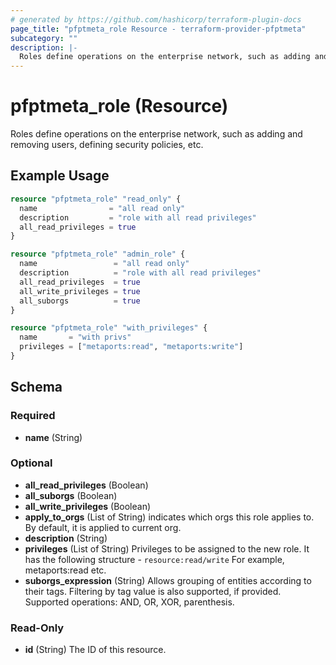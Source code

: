 ```yaml
---
# generated by https://github.com/hashicorp/terraform-plugin-docs
page_title: "pfptmeta_role Resource - terraform-provider-pfptmeta"
subcategory: ""
description: |-
  Roles define operations on the enterprise network, such as adding and removing users, defining security policies, etc.
---
```


# pfptmeta_role (Resource)

Roles define operations on the enterprise network, such as adding and removing users, defining security policies, etc.

## Example Usage

```terraform
resource "pfptmeta_role" "read_only" {
  name                = "all read only"
  description         = "role with all read privileges"
  all_read_privileges = true
}

resource "pfptmeta_role" "admin_role" {
  name                 = "all read only"
  description          = "role with all read privileges"
  all_read_privileges  = true
  all_write_privileges = true
  all_suborgs          = true
}

resource "pfptmeta_role" "with_privileges" {
  name       = "with privs"
  privileges = ["metaports:read", "metaports:write"]
}
```

<!-- schema generated by tfplugindocs -->
## Schema

### Required

- **name** (String)

### Optional

- **all_read_privileges** (Boolean)
- **all_suborgs** (Boolean)
- **all_write_privileges** (Boolean)
- **apply_to_orgs** (List of String) indicates which orgs this role applies to. By default, it is applied to current org.
- **description** (String)
- **privileges** (List of String) Privileges to be assigned to the new role. It has the following structure - `resource:read/write` For example, metaports:read etc.
- **suborgs_expression** (String) Allows grouping of entities according to their tags. Filtering by tag value is also supported, if provided. Supported operations: AND, OR, XOR, parenthesis.

### Read-Only

- **id** (String) The ID of this resource.


